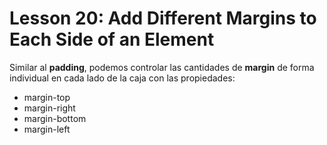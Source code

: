 # Lesson 20: Add Different Margins to Each Side of an Element

Similar al __padding__, podemos controlar las cantidades de __margin__ de forma individual en cada lado de la caja con las propiedades:

+ margin-top
+ margin-right
+ margin-bottom
+ margin-left
